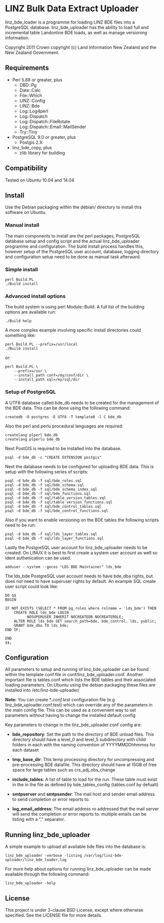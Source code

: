 # LINZ Bulk Data Extract Uploader

linz_bde_loader is a programme for loading LINZ BDE files into a PostgreSQL
database. linz_bde_uploader has the ability to load full and incremental table
Landonline BDE loads, as well as manage versioning information.

Copyright 2011 Crown copyright (c) Land Information New Zealand and the New
Zealand Government.

## Requirements

* Perl 5.88 or greater, plus
    - DBD::Pg
    - Date::Calc
    - File::Which
    - LINZ::Config
    - LINZ::Bde
    - Log::Log4perl
    - Log::Dispatch
    - Log::Dispatch::FileRotate
    - Log::Dispatch::Email::MailSender
    - Try::Tiny
* PostgreSQL 9.0 or greater, plus
    - Postgis 2.X
* linz_bde_copy, plus
    - zlib library for building

## Compatibility

Tested on Ubuntu 10.04 and 14.04

## Install

Use the Debian packaging within the debian/ directory to install this software on Ubuntu.

### Manual install

The main components to install are the perl packages, PostgreSQL database
setup and config script and the actual linz_bde_uploader programme and
configuration. The build install process handles this, however setup of the
PostgreSQL user account, database, logging directory and configuration setup need
to be done as manual task afterward.

### Simple install

    perl Build.PL
    ./Build install
    
### Advanced install options

The build system is using perl Module::Build. A full list of the building
options are available run:

    ./Build help
    
A more complex example involving specific install directories could something
like:

    perl Build.PL --prefix=/usr/local
    ./Build install
or:

    perl Build.PL \
        --prefix=/usr \
        --install_path conf=/my/conf/dir \
        --install_path sql=/my/sql/dir

### Setup of PostgreSQL

A UTF8 database called bde_db needs to be created for the management of the BDE
data. This can be done using the following command:

    createdb -O postgres -E UTF8 -T template0 -l C bde_db
    
Also the perl and perlu procedural languages are required:
    
    createlang plperl bde_db
    createlang plperlu bde_db
    
Next PostGIS is required to be installed into the database. 

    psql -d bde_db -c "CREATE EXTENSION postgis"

Next the database needs to be configured for uploading BDE data. This is setup
with the following series of scripts:

    psql -d bde_db -f sql/bde_roles.sql
    psql -d bde_db -f sql/bde_schema.sql
    psql -d bde_db -f sql/bde_schema_index.sql
    psql -d bde_db -f sql/bde_functions.sql
    psql -d bde_db -f sql/table_version_tables.sql
    psql -d bde_db -f sql/table_version_functions.sql
    psql -d bde_db -f sql/bde_control_tables.sql
    psql -d bde_db -f sql/bde_control_functions.sql

Also if you want to enable versioning on the BDE tables the following scripts
need to be run:

    psql -d bde_db -f sql/lds_layer_tables.sql
    psql -d bde_db -f sql/lds_layer_functions.sql

Lastly the PostgreSQL user account for linz_bde_uploader needs to be created. On
LINUX it is best to first create a system user account as well so ident
authenication can be used.

    adduser --system --gecos "LDS BDE Maintainer" lds_bde
    
The lds_bde PostgreSQL user account needs to have bde_dba rights, but does not
need to have superuser rights by default. An example SQL create user script
could look like:
    
    DO $$
    BEGIN
    
    IF NOT EXISTS (SELECT * FROM pg_roles where rolname = 'lds_bde') THEN
        CREATE ROLE lds_bde LOGIN
              NOSUPERUSER INHERIT NOCREATEDB NOCREATEROLE;
        ALTER ROLE lds_bde SET search_path=bde, bde_control, lds, public;
        GRANT bde_dba TO lds_bde;
    END IF;
    
    END
    $$;

## Configuration

All parameters to setup and running of linz_bde_uploader can be found within the
template conf file in conf/linz_bde_uploader.conf. Another important file is
tables.conf which lists the BDE tables and their associated loading parameters.
On Ubuntu using the debian packaging these files are installed into /etc/linz-bde-uploader/

**Note:** You can create **.conf.test* configuration file (e.g linz_bde_uploader.conf.test)
which can override any of the parameters in the main config file. This can be used as a
convenient way to set parameters without having to change the installed default config

Key parameters to change in the linz_bde_uploader.conf config are:

* **bde_repository**: Set the path to the directory of BDE unload files.
This directory should have a level_0 and level_5 subdirectory with child folders
in each with the naming convention of YYYYMMDDhhmmss for each dataset

* **tmp_base_dir**: This temp processing directory for uncompressing and
pre-processing BDE datafile. This directory should have at 15GB of free
space for large tables such as crs_adj_obs_change

* **include_tables**: A list of table to load for the run. These table must exist
in the in the file as defined by bde_tables_config (tables.conf by defualt)

* **smtpserver** and **smtpsender**: The mail host and sender email address to send
completion or error reports to.

* **log_email_address**: The email address ro addressed that the mail server will
send the completion or error reports to. multiple emails can be listing with
a "," separator.
    
## Running linz_bde_uploader

A simple example to upload all available bde files into the database is:
    
    linz_bde_uploader -verbose -listing /var/log/linz-bde-uploader/linz_bde_loader.log

For more help about options for running linz_bde_uploader can be made available
through the following command:
    
    linz_bde_uploader -help

## License

This project is under 3-clause BSD License, except where otherwise specified. See the LICENSE file for more details.
